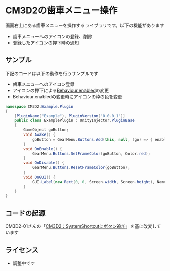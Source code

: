 # CM3D2の歯車メニュー操作

画面右上にある歯車メニューを操作するライブラリです。以下の機能があります

 - 歯車メニューへのアイコンの登録、削除
 - 登録したアイコンの押下時の通知


## サンプル

下記のコードは以下の動作を行うサンプルです

 - 歯車メニューへのアイコン登録
 - アイコンの押下による[Behaviour.enabled](http://docs.unity3d.com/ScriptReference/Behaviour-enabled.html)の変更
 - Behaviour.enabledの変更時にアイコンの枠の色を変更

```C#
namespace CM3D2.Example.Plugin
{
    [PluginName("Example"), PluginVersion("0.0.0.1")]
    public class ExamplePlugin : UnityInjector.PluginBase
    {
        GameObject goButton;
        void Awake() {
            goButton = GearMenu.Buttons.Add(this, null, (go) => { enabled = !enabled; });
        }
        void OnEnable() {
            GearMenu.Buttons.SetFrameColor(goButton, Color.red);
        }
        void OnDisable() {
            GearMenu.Buttons.ResetFrameColor(goButton);
        }
        void OnGUI() {
            GUI.Label(new Rect(0, 0, Screen.width, Screen.height), Name);
        }
    }
}
```


## コードの起源

CM3D2-01さんの「[CM3D2：SystemShortcutにボタン追加](https://gist.github.com/CM3D2-01/adcf5072ff5ba812858a)」を基に改変しています


## ライセンス

 - 調整中です
